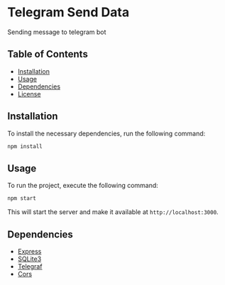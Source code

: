 # Telegram Send Data

Sending message to telegram bot

## Table of Contents

- [Installation](#installation)
- [Usage](#usage)
- [Dependencies](#dependencies)
- [License](#license)

## Installation

To install the necessary dependencies, run the following command:

```bash
npm install
```

## Usage

To run the project, execute the following command:

```bash
npm start
```

This will start the server and make it available at `http://localhost:3000`.

## Dependencies

- [Express](https://expressjs.com/)
- [SQLite3](https://www.npmjs.com/package/sqlite3)
- [Telegraf](https://telegraf.js.org/)
- [Cors](https://www.npmjs.com/package/cors)
